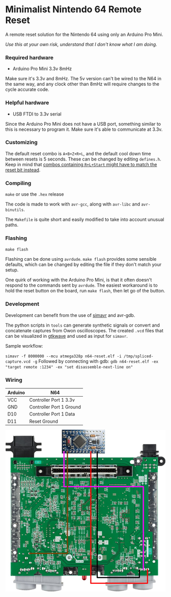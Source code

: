# Minimalist Nintendo 64 Remote Reset

A remote reset solution for the Nintendo 64 using only an Arduino Pro Mini.

*Use this at your own risk, understand that I don't know what I am doing.*

### Required hardware
- Arduino Pro Mini 3.3v 8mHz

Make sure it's 3.3v and 8mHz. The 5v version can't be wired to the N64 in the same way, and any clock other than 8mHz will require changes to the cycle accurate code.

### Helpful hardware
- USB FTDI to 3.3v serial

Since the Arduino Pro Mini does not have a USB port, something similar to this is necessary to program it. Make sure it's able to communicate at 3.3v.

### Customizing

The default reset combo is `A+B+Z+R+L`, and the default cool down time between resets is 5 seconds. These can be changed by editing `defines.h`. Keep in mind that [combos containing `R+L+Start` might have to match the reset bit instead](https://www.qwertymodo.com/hardware-projects/n64/n64-controller).

### Compiling

`make` or use the `.hex` release

The code is made to work with `avr-gcc`, along with `avr-libc` and `avr-binutils`.

The `Makefile` is quite short and easily modified to take into account unusual paths.

### Flashing

`make flash`

Flashing can be done using `avrdude`. `make flash` provides some sensible defaults, which can be changed by editing the file if they don't match your setup.

One quirk of working with the Arduino Pro Mini, is that it often doesn't respond to the commands sent by `avrdude`. The easiest workaround is to hold the reset button on the board, run `make flash`, then let go of the button.

### Development

Development can benefit from the use of [simavr](https://github.com/buserror/simavr) and avr-gdb.

The python scripts in `tools` can generate synthetic signals or convert and concatenate captures from Owon oscilloscopes. The created `.vcd` files that can be visualized in [gtkwave](https://gtkwave.sourceforge.net/) and used as input for `simavr`.

Sample workflow:

`simavr -f 8000000 --mcu atmega328p n64-reset.elf -i /tmp/spliced-capture.vcd -g`
Followed by connecting with gdb:
`gdb n64-reset.elf -ex "target remote :1234" -ex "set disassemble-next-line on"`

### Wiring

|Arduino|N64|
|--|--|
|VCC|Controller Port 1 3.3v|
|GND|Controller Port 1 Ground|
|D10|Controller Port 1 Data|
|D11|Reset Ground|


![Wiring (not to scale)](/img/wiring.jpg)
